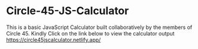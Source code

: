 # Circle-45-JS-Calculator
This is a basic JavaScript Calculator built collaboratively by the members of Circle 45.
Kindly Click on the link below to view the calculator output
https://circle45jscalculator.netlify.app/
